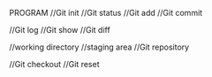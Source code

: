 PROGRAM
//Git init
//Git status
//Git add
//Git commit

//Git log
//Git show
//Git diff

//working directory
//staging area
//Git repository

//Git checkout
//Git reset
 